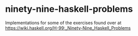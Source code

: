 # ninety-nine-haskell-problems
Implementations for some of the exercises found over at 
https://wiki.haskell.org/H-99:_Ninety-Nine_Haskell_Problems
